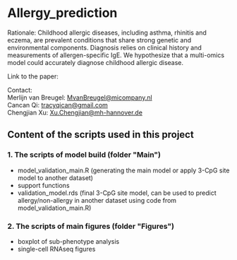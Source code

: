 # Allergy_prediction

Rationale: 
Childhood allergic diseases, including asthma, rhinitis and eczema, are prevalent conditions that share strong genetic and environmental components. Diagnosis relies on clinical history and measurements of allergen-specific IgE. We hypothesize that a multi-omics model could accurately diagnose childhood allergic disease.

Link to the paper:

Contact: <br>
Merlijn van Breugel: MvanBreugel@micompany.nl <br>
Cancan Qi: tracyqican@gmail.com <br>
Chengjian Xu: Xu.Chengjian@mh-hannover.de <br>

## Content of the scripts used in this project
### 1. The scripts of model build (folder "Main")
* model_validation_main.R (generating the main model or apply 3-CpG site model to another dataset)
* support functions
* validation_model.rds (final 3-CpG site model, can be used to predict allergy/non-allergy in another dataset using code from model_validation_main.R)

### 2. The scripts of main figures (folder "Figures")
* boxplot of sub-phenotype analysis
* single-cell RNAseq figures
